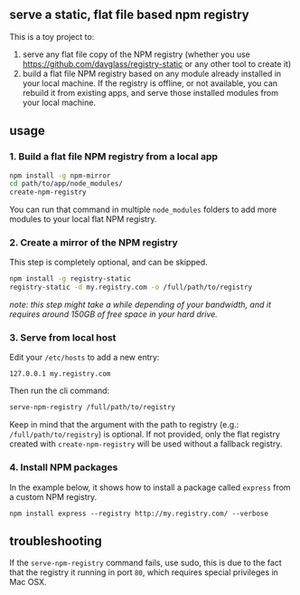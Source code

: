 serve a static, flat file based npm registry
--------------------------------------------

This is a toy project to:

1. serve any flat file copy of the NPM registry (whether you use https://github.com/davglass/registry-static or any other tool to create it)
2. build a flat file NPM registry based on any module already installed in your local machine. If the registry is offline, or not available, you can rebuild it from existing apps, and serve those installed modules from  your local machine.

usage
-----

### 1. Build a flat file NPM registry from a local app

```bash
npm install -g npm-mirror
cd path/to/app/node_modules/
create-npm-registry
```

You can run that command in multiple `node_modules` folders to add more modules to your local flat NPM registry.

### 2. Create a mirror of the NPM registry

This step is completely optional, and can be skipped.

```bash
npm install -g registry-static
registry-static -d my.registry.com -o /full/path/to/registry
```

_note: this step might take a while depending of your bandwidth, and it requires around 150GB of free space in your hard drive._

### 3. Serve from local host

Edit your `/etc/hosts` to add a new entry:

```
127.0.0.1 my.registry.com
```

Then run the cli command:

```bash
serve-npm-registry /full/path/to/registry
```

Keep in mind that the argument with the path to registry (e.g.: `/full/path/to/registry`) is optional. If not provided, only the flat registry created with `create-npm-registry` will be used without a fallback registry.

### 4. Install NPM packages

In the example below, it shows how to install a package called `express` from a custom NPM registry.

```
npm install express --registry http://my.registry.com/ --verbose
```

troubleshooting
---------------

If the `serve-npm-registry` command fails, use sudo, this is due to the fact that the registry it running in port `80`, which requires special privileges in Mac OSX.
